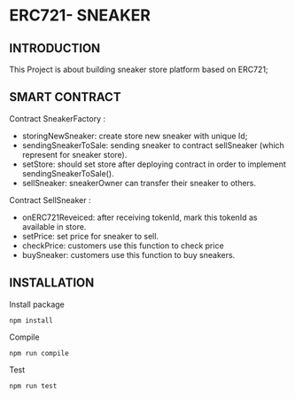 # ERC721- SNEAKER
## INTRODUCTION
This Project is about building sneaker store platform based on ERC721;
## SMART CONTRACT
Contract SneakerFactory :
* storingNewSneaker: create store new sneaker with unique Id;
* sendingSneakerToSale: sending sneaker to contract sellSneaker (which represent for sneaker store).
* setStore: should set store after deploying contract in order to implement sendingSneakerToSale().
* sellSneaker: sneakerOwner can transfer their sneaker to others.

Contract SellSneaker :
* onERC721Reveiced: after receiving tokenId, mark this tokenId as available in store.
* setPrice: set price for sneaker to sell.
* checkPrice: customers use this function to check price
* buySneaker: customers use this function to buy sneakers. 
## INSTALLATION
Install package
```
npm install
```
Compile
```
npm run compile
```
Test
```
npm run test
```

